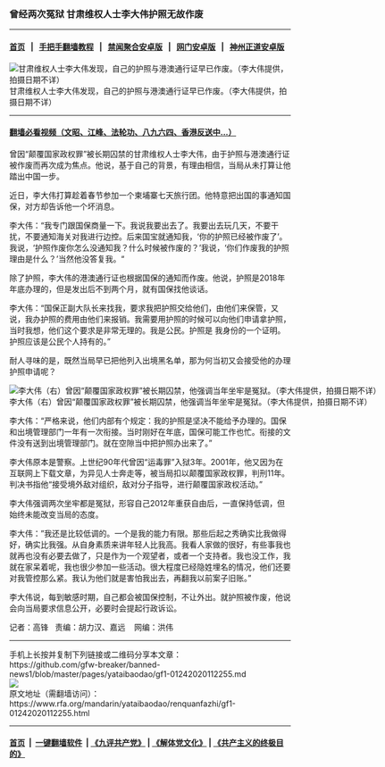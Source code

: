 ### 曾经两次冤狱  甘肃维权人士李大伟护照无故作废
------------------------

#### [首页](https://github.com/gfw-breaker/banned-news1/blob/master/README.md) &nbsp;&nbsp;|&nbsp;&nbsp; [手把手翻墙教程](https://github.com/gfw-breaker/guides/wiki) &nbsp;&nbsp;|&nbsp;&nbsp; [禁闻聚合安卓版](https://github.com/gfw-breaker/bn-android) &nbsp;&nbsp;|&nbsp;&nbsp; [网门安卓版](https://github.com/oGate2/oGate) &nbsp;&nbsp;|&nbsp;&nbsp; [神州正道安卓版](https://github.com/SzzdOgate/update) 



<div id="headerimg">
 <img alt="甘肃维权人士李大伟发现，自己的护照与港澳通行证早已作废。（李大伟提供，拍摄日期不详）" src="https://www.rfa.org/mandarin/yataibaodao/renquanfazhi/gf1-01242020112255.html/M0124GF1-1.jpg/@@images/843bbbe0-0619-422a-9430-3c5154597d7d.jpeg" title="甘肃维权人士李大伟发现，自己的护照与港澳通行证早已作废。（李大伟提供，拍摄日期不详）"/>
 <div id="headerimgcontents">
  <div id="headerimgcaption">
   <span>
    甘肃维权人士李大伟发现，自己的护照与港澳通行证早已作废。（李大伟提供，拍摄日期不详）
   </span>
   <!-- zoomattribute -->
  </div>
  <!-- headerimgcaption -->
 </div>
 <!-- headerimagecontents -->
</div>

<hr/>


#### [翻墙必看视频（文昭、江峰、法轮功、八九六四、香港反送中...）](http://167.172.214.107/home.html)

<div id="storytext">
 <div>
  <div class="slot_header">
  </div>
 </div>
 <p>
  曾因“颠覆国家政权罪”被长期囚禁的甘肃维权人士李大伟，由于护照与港澳通行证被作废而再次成为焦点。他说，基于自己的背景，有理由相信，当局从未打算让他踏出中国一步。
 </p>
 <p>
 </p>
 <p>
 </p>
 <p>
  近日，李大伟打算趁着春节参加一个柬埔寨七天旅行团。他特意把出国的事通知国保，对方却告诉他一个坏消息。
 </p>
 <p>
  李大伟：“我专门跟国保商量一下。我说我要出去了。我要出去玩几天，不要干扰，不要通知海关对我进行边控。后来国宝就通知我，‘你的护照已经被作废了’。我说，‘护照作废你怎么没通知我？什么时候被作废的？’我说，‘你们作废我的护照理由是什么？’当然他没答复我。“
 </p>
 <p>
  除了护照，李大伟的港澳通行证也根据国保的通知而作废。他说，护照是2018年年底办理的，但是发出后不到两个月，就有国保找他谈话。
 </p>
 <p>
  李大伟：“国保正副大队长来找我，要求我把护照交给他们，由他们来保管，又说，我办护照的费用由他们来报销。我需要用护照的时候可以向他们申请拿护照，当时我想，他们这个要求是非常无理的。我是公民。护照是 我身份的一个证明。护照应该是公民个人持有的。”
 </p>
 <p>
  耐人寻味的是，既然当局早已把他列入出境黑名单，那为何当初又会接受他的办理护照申请呢？
 </p>
 <p>
  <div class="image-inline captioned" style="width:680px;">
   <div style="width:680px;">
    <img alt="李大伟（右）曾因“颠覆国家政权罪”被长期囚禁，他强调当年坐牢是冤狱。（李大伟提供，拍摄日期不详）" src="https://www.rfa.org/mandarin/yataibaodao/renquanfazhi/gf1-01242020112255.html/M0124GF1-2.jpg" title="李大伟（右）曾因“颠覆国家政权罪”被长期囚禁，他强调当年坐牢是冤狱。（李大伟提供，拍摄日期不详）"/>
   </div>
   <div class="image-caption">
    <span style="width:680px;">
     李大伟（右）曾因“颠覆国家政权罪”被长期囚禁，他强调当年坐牢是冤狱。（李大伟提供，拍摄日期不详）
    </span>
    <span class="copyright">
    </span>
   </div>
  </div>
 </p>
 <p>
  李大伟：“严格来说，他们内部有个规定：我的护照是坚决不能给予办理的。国保和出境管理部门一年有一次衔接。当时刚好在年底，国保可能工作也忙。衔接的文件没有送到出境管理部门。就在空隙当中把护照办出来了。”
 </p>
 <p>
  李大伟原本是警察。上世纪90年代曾因“运毒罪”入狱3年。2001年，他又因为在互联网上下载文章，为异见人士奔走等，被当局扣以颠覆国家政权罪，判刑11年。判决书指他“接受境外敌对组织，敌对分子指导，进行颠覆国家政权活动。”
 </p>
 <p>
  李大伟强调两次坐牢都是冤狱，形容自己2012年重获自由后，一直保持低调，但始终未能改变当局的态度。
 </p>
 <p>
  李大伟：”我还是比较低调的。一个是我的能力有限。那些后起之秀确实比我做得好，确实比我强。从自身素质来讲年轻人比我高。我看人家做的很好，有些事我也就再也没有必要去做了，只是作为一个观望者，或者一个支持者。我也没工作，我就在家呆着呢，我也很少参加一些活动。很大程度已经隐姓埋名的情况，他们还要对我管控那么紧。我认为他们就是害怕我出去，再翻我以前案子旧账。”
 </p>
 <p>
  李大伟说，每到敏感时期，自己都会被国保控制，不让外出。就护照被作废，他说会向当局要求信息公开，必要时会提起行政诉讼。
 </p>
 <p>
 </p>
 <p>
  记者：高锋   责编：胡力汉、嘉远    网编：洪伟
 </p>
</div>

<hr/>
手机上长按并复制下列链接或二维码分享本文章：<br/>
https://github.com/gfw-breaker/banned-news1/blob/master/pages/yataibaodao/gf1-01242020112255.md <br/>
<a href='https://github.com/gfw-breaker/banned-news1/blob/master/pages/yataibaodao/gf1-01242020112255.md'><img src='https://github.com/gfw-breaker/banned-news1/blob/master/pages/yataibaodao/gf1-01242020112255.md.png'/></a> <br/>
原文地址（需翻墙访问）：https://www.rfa.org/mandarin/yataibaodao/renquanfazhi/gf1-01242020112255.html


------------------------
#### [首页](https://github.com/gfw-breaker/banned-news1/blob/master/README.md) &nbsp;|&nbsp; [一键翻墙软件](https://github.com/gfw-breaker/nogfw/blob/master/README.md) &nbsp;| [《九评共产党》](https://github.com/gfw-breaker/9ping.md/blob/master/README.md#九评之一评共产党是什么) | [《解体党文化》](https://github.com/gfw-breaker/jtdwh.md/blob/master/README.md) | [《共产主义的终极目的》](https://github.com/gfw-breaker/gczydzjmd.md/blob/master/README.md)


<img src='http://gfw-breaker.win/banned-news/pages/yataibaodao/gf1-01242020112255.md' width='0px' height='0px'/>